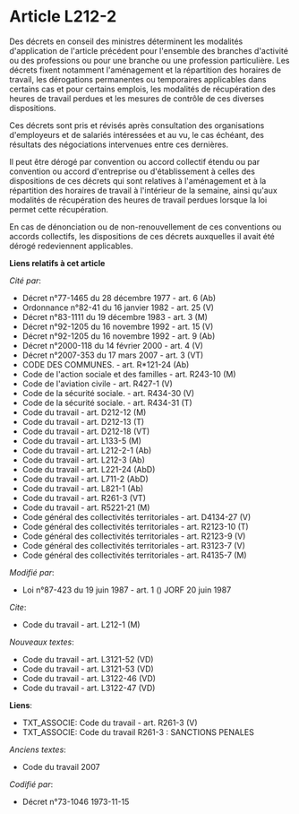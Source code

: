 # Article L212-2

Des décrets en conseil des ministres déterminent les modalités d'application de l'article précédent pour l'ensemble des
branches d'activité ou des professions ou pour une branche ou une profession particulière. Les décrets fixent notamment
l'aménagement et la répartition des horaires de travail, les dérogations permanentes ou temporaires applicables dans certains
cas et pour certains emplois, les modalités de récupération des heures de travail perdues et les mesures de contrôle de ces
diverses dispositions.

Ces décrets sont pris et révisés après consultation des organisations d'employeurs et de salariés intéressées et au vu, le
cas échéant, des résultats des négociations intervenues entre ces dernières.

Il peut être dérogé par convention ou accord collectif étendu ou par convention ou accord d'entreprise ou d'établissement à
celles des dispositions de ces décrets qui sont relatives à l'aménagement et à la répartition des horaires de travail à
l'intérieur de la semaine, ainsi qu'aux modalités de récupération des heures de travail perdues lorsque la loi permet cette
récupération.

En cas de dénonciation ou de non-renouvellement de ces conventions ou accords collectifs, les dispositions de ces décrets
auxquelles il avait été dérogé redeviennent applicables.

**Liens relatifs à cet article**

_Cité par_:

  - Décret n°77-1465 du 28 décembre 1977 - art. 6 (Ab)
  - Ordonnance n°82-41 du 16 janvier 1982 - art. 25 (V)
  - Décret n°83-1111 du 19 décembre 1983 - art. 3 (M)
  - Décret n°92-1205 du 16 novembre 1992 - art. 15 (V)
  - Décret n°92-1205 du 16 novembre 1992 - art. 9 (Ab)
  - Décret n°2000-118 du 14 février 2000 - art. 4 (V)
  - Décret  n°2007-353 du 17 mars 2007 - art. 3 (VT)
  - CODE DES COMMUNES. - art. R*121-24 (Ab)
  - Code de l'action sociale et des familles - art. R243-10 (M)
  - Code de l'aviation civile - art. R427-1 (V)
  - Code de la sécurité sociale. - art. R434-30 (V)
  - Code de la sécurité sociale. - art. R434-31 (T)
  - Code du travail - art. D212-12 (M)
  - Code du travail - art. D212-13 (T)
  - Code du travail - art. D212-18 (VT)
  - Code du travail - art. L133-5 (M)
  - Code du travail - art. L212-2-1 (Ab)
  - Code du travail - art. L212-3 (Ab)
  - Code du travail - art. L221-24 (AbD)
  - Code du travail - art. L711-2 (AbD)
  - Code du travail - art. L821-1 (Ab)
  - Code du travail - art. R261-3 (VT)
  - Code du travail - art. R5221-21 (M)
  - Code général des collectivités territoriales - art. D4134-27 (V)
  - Code général des collectivités territoriales - art. R2123-10 (T)
  - Code général des collectivités territoriales - art. R2123-9 (V)
  - Code général des collectivités territoriales - art. R3123-7 (V)
  - Code général des collectivités territoriales - art. R4135-7 (M)

_Modifié par_:

  - Loi n°87-423 du 19 juin 1987 - art. 1 () JORF 20 juin 1987

_Cite_:

  - Code du travail - art. L212-1 (M)

_Nouveaux textes_:

  - Code du travail - art. L3121-52 (VD)
  - Code du travail - art. L3121-53 (VD)
  - Code du travail - art. L3122-46 (VD)
  - Code du travail - art. L3122-47 (VD)

**Liens**:

  - TXT_ASSOCIE: Code du travail - art. R261-3 (V)
  - TXT_ASSOCIE: Code du travail R261-3 : SANCTIONS PENALES

_Anciens textes_:

  - Code du travail 2007

_Codifié par_:

  - Décret n°73-1046 1973-11-15

